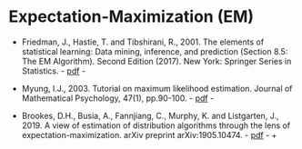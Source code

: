 # Expectation-Maximization (EM)

* Friedman, J., Hastie, T. and Tibshirani, R., 2001. The elements of statistical learning: Data mining, inference, and prediction (Section 8.5: The EM Algorithm). Second Edition (2017). New York: Springer Series in Statistics. - [pdf](https://web.stanford.edu/~hastie/ElemStatLearn/printings/ESLII_print12.pdf) -

* Myung, I.J., 2003. Tutorial on maximum likelihood estimation. Journal of Mathematical Psychology, 47(1), pp.90-100. - [pdf](https://www.sciencedirect.com/science/article/abs/pii/S0022249602000287) -

* Brookes, D.H., Busia, A., Fannjiang, C., Murphy, K. and Listgarten, J., 2019. A view of estimation of distribution algorithms through the lens of expectation-maximization. arXiv preprint arXiv:1905.10474. - [pdf](https://arxiv.org/abs/1905.10474) - +
